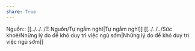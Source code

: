 ```yaml
---
share: True
---
```

Nguồn:: [[../../../Ξ Nguồn/Tự ngẫm nghĩ|Tự ngẫm nghĩ]]
[[../../../Sức khoẻ/Những lý do để khó duy trì việc ngủ sớm|Những lý do để khó duy trì việc ngủ sớm]] 
